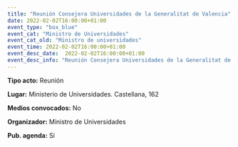 ---
title: "Reunión Consejera Universidades de la Generalitat de Valencia"
date: 2022-02-02T16:00:00+01:00
event_type: "box_blue" 
event_cat: "Ministro de Universidades"
event_cat_old: "Ministro de universidades"
event_time: 2022-02-02T16:00:00+01:00
event_desc_date:  2022-02-02T16:00:00+01:00
event_desc_info: "Reunión Consejera Universidades de la Generalitat de Valencia"
---<p class="card-light list_schedule_description"><b>Tipo acto:</b> Reunión
</p><p class="card-light list_schedule_description"><b>Lugar:</b> Ministerio de Universidades. Castellana, 162
</p><p class="card-light list_schedule_description"><b>Medios convocados:</b> No
</p><p class="card-light list_schedule_description"><b>Organizador:</b> Ministro de Universidades </p><p class="card-light list_schedule_description"><b>Pub. agenda:</b> Sí
</p>